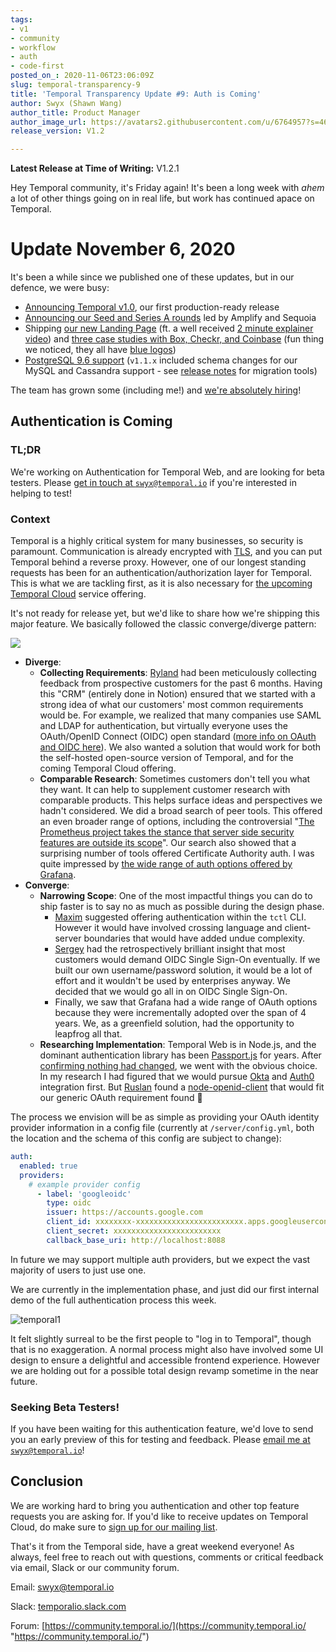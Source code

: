 ```yaml
---
tags:
- v1
- community
- workflow
- auth
- code-first
posted_on_: 2020-11-06T23:06:09Z
slug: temporal-transparency-9
title: 'Temporal Transparency Update #9: Auth is Coming'
author: Swyx (Shawn Wang)
author_title: Product Manager
author_image_url: https://avatars2.githubusercontent.com/u/6764957?s=460&u=97ad815028595b73b06ee4b0510e66bbe391228d&v=4
release_version: V1.2

---
```

<!--truncate-->

**Latest Release at Time of Writing:** V1.2.1

Hey Temporal community, it's Friday again! It's been a long week with *ahem* a lot of other things going on in real life, but work has continued apace on Temporal.

# Update November 6, 2020

It's been a while since we published one of these updates, but in our defence, we were busy:

- [Announcing Temporal v1.0](https://docs.temporal.io/blog/temporal-v1-announcement), our first production-ready release
- [Announcing our Seed and Series A rounds](https://docs.temporal.io/blog/funding-announcement) led by Amplify and Sequoia
- Shipping [our new Landing Page](http://temporal.io/) (ft. a well received [2 minute explainer video](https://www.youtube.com/watch?v=f-18XztyN6c&feature=emb_title)) and [three case studies with Box, Checkr, and Coinbase](https://docs.temporal.io/blog/tags/case-study) (fun thing we noticed, they all have [blue logos](https://www.logomaker.com/blog/2017/09/27/blue-logos/))
- [PostgreSQL 9.6 support](https://github.com/temporalio/temporal/releases/tag/v1.2.1) (`v1.1.x` included schema changes for our MySQL and Cassandra support - see [release notes](https://github.com/temporalio/temporal/releases/tag/v1.1.1) for migration tools)

The team has grown some (including me!) and [we're absolutely hiring](https://www.temporal.io/careers/)!

## Authentication is Coming

### TL;DR

We're working on Authentication for Temporal Web, and are looking for beta testers. Please <a href="mailto:swyx@temporal.io">get in touch at `swyx@temporal.io`</a> if you're interested in helping to test!

### Context

Temporal is a highly critical system for many businesses, so security is paramount.
Communication is already encrypted with [TLS](https://docs.temporal.io/docs/server-configuration/#tls), 
and you can put Temporal behind a reverse proxy. However,
one of our longest standing requests has been for an authentication/authorization layer for Temporal.
This is what we are tackling first,
as it is also necessary for [the upcoming Temporal Cloud](https://temporal.us17.list-manage.com/subscribe/post?u=2334a0f23e55fd1840613755d&id=bbbbd4709f) service offering.

It's not ready for release yet, but we'd like to share how we're shipping this major feature. We basically followed the classic converge/diverge pattern:

<img src="https://user-images.githubusercontent.com/6764957/98401393-92855580-20a0-11eb-8098-0f331163c87a.png" align="center" />

- **Diverge**:
  - **Collecting Requirements**: [Ryland](https://twitter.com/taillogs) had been meticulously collecting feedback from prospective customers for the past 6 months. Having this "CRM" (entirely done in Notion) ensured that we started with a strong idea of what our customers' most common requirements would be. For example, we realized that many companies use SAML and LDAP for authentication, but virtually everyone uses the OAuth/OpenID Connect (OIDC) open standard ([more info on OAuth and OIDC here](https://developer.okta.com/blog/2019/10/21/illustrated-guide-to-oauth-and-oidc)). We also wanted a solution that would work for both the self-hosted open-source version of Temporal, and for the coming Temporal Cloud offering.
  - **Comparable Research**: Sometimes customers don't tell you what they want. It can help to supplement customer research with comparable products. This helps surface ideas and perspectives we hadn't considered. We did a broad search of peer tools. This offered an even broader range of options, including the controversial "[The Prometheus project takes the stance that server side security features are outside its scope]( https://www.robustperception.io/prometheus-security-authentication-authorization-and-encryption)". Our search also showed that a surprising number of tools offered Certificate Authority auth. I was quite impressed by [the wide range of auth options offered by Grafana](https://grafana.com/docs/grafana/latest/auth/).
- **Converge**:
  - **Narrowing Scope**: One of the most impactful things you can do to ship faster is to say no as much as possible during the design phase.
    - [Maxim](https://www.linkedin.com/in/fateev/) suggested offering authentication within the `tctl` CLI. However it would have involved crossing language and client-server boundaries that would have added undue complexity.
    - [Sergey](https://dev.to/temporalio/why-i-joined-temporal-19dg) had the retrospectively brilliant insight that most customers would demand OIDC Single Sign-On eventually. If we built our own username/password solution, it would be a lot of effort and it wouldn't be used by enterprises anyway. We decided that we would go all in on OIDC Single Sign-On.
    - Finally, we saw that Grafana had a wide range of OAuth options because they were incrementally adopted over the span of 4 years. We, as a greenfield solution, had the opportunity to leapfrog all that.
  - **Researching Implementation**: Temporal Web is in Node.js, and the dominant authentication library has been [Passport.js](http://www.passportjs.org/) for years. After [confirming nothing had changed](https://twitter.com/swyx/status/1315754745412284416), we went with the obvious choice. In my research I had figured that we would pursue [Okta](http://www.passportjs.org/packages/passport-okta-oauth) and [Auth0](http://www.passportjs.org/packages/passport-auth0) integration first. But [Ruslan](https://www.linkedin.com/in/feedmeapples) found a [node-openid-client](https://github.com/panva/node-openid-client) that would fit our generic OAuth requirement found :tada:

The process we envision will be as simple as providing your OAuth identity provider information in a config file (currently at `/server/config.yml`, both the location and the schema of this config are subject to change):

```yaml
auth:
  enabled: true
  providers:
    # example provider config
	  - label: 'googleoidc'
	    type: oidc
	    issuer: https://accounts.google.com
	    client_id: xxxxxxxx-xxxxxxxxxxxxxxxxxxxxxxxx.apps.googleusercontent.com
	    client_secret: xxxxxxxxxxxxxxxxxxxxxxxx
	    callback_base_uri: http://localhost:8088
```

In future we may support multiple auth providers, but we expect the vast majority of users to just use one.

We are currently in the implementation phase, and just did our first internal demo of the full authentication process this week.

![temporal1](https://user-images.githubusercontent.com/6764957/98414812-0599c680-20b7-11eb-8d95-aea7ec64e230.gif)

It felt slightly surreal to be the first people to "log in to Temporal", though that is no exaggeration. A normal process might also have involved some UI design to ensure a delightful and accessible frontend experience. However we are holding out for a possible total design revamp sometime in the near future.

### Seeking Beta Testers!

If you have been waiting for this authentication feature, we'd love to send you an early preview of this for testing and feedback. Please <a href="mailto:swyx@temporal.io">email me at `swyx@temporal.io`</a>!

## Conclusion

We are working hard to bring you authentication and other top feature requests you are asking for. If you'd like to receive updates on Temporal Cloud, do make sure to [sign up for our mailing list](https://temporal.us17.list-manage.com/subscribe/post?u=2334a0f23e55fd1840613755d&id=bbbbd4709f).

That's it from the Temporal side, have a great weekend everyone! As always, feel free to reach out with questions, comments or critical feedback via email, Slack or our community forum.

Email: [swyx@temporal.io](mailto:swyx@temporal.io)

Slack: [temporalio.slack.com](https://join.slack.com/t/temporalio/shared_invite/zt-kfgfjuye-L8gCQVRhPykA2td8pk7eTQ)

Forum: [https://community.temporal.io/](https://community.temporal.io/ "https://community.temporal.io/")
